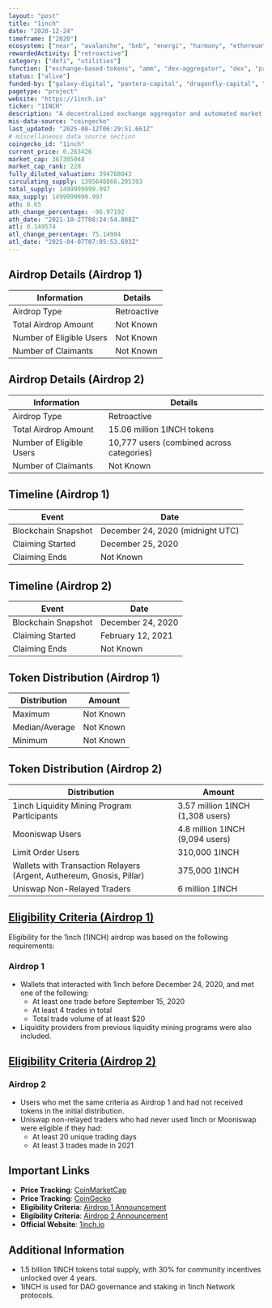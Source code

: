 ```yaml
---
layout: "post"
title: "1inch"
date: "2020-12-24"
timeframe: ["2020"]
ecosystem: ["near", "avalanche", "bnb", "energi", "harmony", "ethereum", "polygon"]
rewardedActivity: ["retroactive"]
category: ["defi", "utilities"]
function: ["exchange-based-tokens", "amm", "dex-aggregator", "dex", "protocol", "decentralized-finance"]
status: ["alive"]
funded-by: ["galaxy-digital", "pantera-capital", "dragonfly-capital", "ftx", "blockchain-capital", "alameda-research", "yzi-labs"]
pagetype: "project"
website: "https://1inch.io"
ticker: "1INCH"
description: "A decentralized exchange aggregator and automated market maker (AMM) that sources liquidity from various exchanges to offer users the best swap rates."
mis-data-source: "coingecko"
last_updated: "2025-08-12T06:29:51.661Z"
# miscellaneous data source section
coingecko_id: "1inch"
current_price: 0.263426
market_cap: 367305048
market_cap_rank: 228
fully_diluted_valuation: 394768043
circulating_supply: 1395648866.205393
total_supply: 1499999999.997
max_supply: 1499999999.997
ath: 8.65
ath_change_percentage: -96.97192
ath_date: "2021-10-27T08:24:54.808Z"
atl: 0.149574
atl_change_percentage: 75.14984
atl_date: "2025-04-07T07:05:53.693Z"
---
```


## Airdrop Details (Airdrop 1)

| Information              | Details     |
| ------------------------ | ----------- |
| Airdrop Type             | Retroactive |
| Total Airdrop Amount     | Not Known   |
| Number of Eligible Users | Not Known   |
| Number of Claimants      | Not Known   |

## Airdrop Details (Airdrop 2)

| Information              | Details                                   |
| ------------------------ | ----------------------------------------- |
| Airdrop Type             | Retroactive                               |
| Total Airdrop Amount     | 15.06 million 1INCH tokens                |
| Number of Eligible Users | 10,777 users (combined across categories) |
| Number of Claimants      | Not Known                                 |

## Timeline (Airdrop 1)

| Event               | Date                             |
| ------------------- | -------------------------------- |
| Blockchain Snapshot | December 24, 2020 (midnight UTC) |
| Claiming Started    | December 25, 2020                |
| Claiming Ends       | Not Known                        |

## Timeline (Airdrop 2)

| Event               | Date              |
| ------------------- | ----------------- |
| Blockchain Snapshot | December 24, 2020 |
| Claiming Started    | February 12, 2021 |
| Claiming Ends       | Not Known         |

## Token Distribution (Airdrop 1)

| Distribution   | Amount    |
| -------------- | --------- |
| Maximum        | Not Known |
| Median/Average | Not Known |
| Minimum        | Not Known |

## Token Distribution (Airdrop 2)

| Distribution                                                          | Amount                           |
| --------------------------------------------------------------------- | -------------------------------- |
| 1inch Liquidity Mining Program Participants                           | 3.57 million 1INCH (1,308 users) |
| Mooniswap Users                                                       | 4.8 million 1INCH (9,094 users)  |
| Limit Order Users                                                     | 310,000 1INCH                    |
| Wallets with Transaction Relayers (Argent, Authereum, Gnosis, Pillar) | 375,000 1INCH                    |
| Uniswap Non-Relayed Traders                                           | 6 million 1INCH                  |

## [Eligibility Criteria (Airdrop 1)](https://blog.1inch.io/1inch-token-is-released/)

Eligibility for the 1inch (1INCH) airdrop was based on the following requirements:

### Airdrop 1
- Wallets that interacted with 1inch before December 24, 2020, and met one of the following:
  - At least one trade before September 15, 2020
  - At least 4 trades in total
  - Total trade volume of at least $20
- Liquidity providers from previous liquidity mining programs were also included.

## [Eligibility Criteria (Airdrop 2)](https://blog.1inch.io/1inch-foundation-distributes-more-1inch-tokens/)

### Airdrop 2
- Users who met the same criteria as Airdrop 1 and had not received tokens in the initial distribution.
- Uniswap non-relayed traders who had never used 1inch or Mooniswap were eligible if they had:
  - At least 20 unique trading days
  - At least 3 trades made in 2021

## Important Links

- **Price Tracking**: [CoinMarketCap](https://coinmarketcap.com/currencies/1inch/)
- **Price Tracking**: [CoinGecko](https://www.coingecko.com/en/coins/1inch/)
- **Eligibility Criteria**: [Airdrop 1 Announcement](https://blog.1inch.io/1inch-token-is-released/)
- **Eligibility Criteria**: [Airdrop 2 Announcement](https://blog.1inch.io/1inch-foundation-distributes-more-1inch-tokens/)
- **Official Website**: [1inch.io](https://1inch.io)

## Additional Information

- 1.5 billion 1INCH tokens total supply, with 30% for community incentives unlocked over 4 years.
- 1INCH is used for DAO governance and staking in 1inch Network protocols.